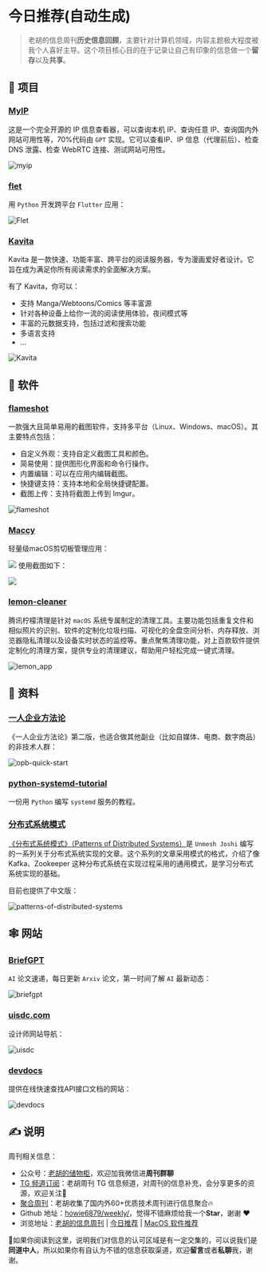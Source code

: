 # 今日推荐(自动生成)

> 老胡的信息周刊**历史信息回顾**，主要针对计算机领域，内容主题极大程度被我个人喜好主导。这个项目核心目的在于记录让自己有印象的信息做一个**留存**以及**共享**。


## 🎯 项目 

### [MyIP](https://github.com/jason5ng32/MyIP)

这是一个完全开源的 IP 信息查看器，可以查询本机 IP、查询任意 IP、查询国内外网站可用性等，70%代码由 `GPT` 实现。它可以查看IP、IP 信息（代理前后）、检查 DNS 泄露、检查 WebRTC 连接、测试网站可用性。

![myip](https://images-1252557999.file.myqcloud.com/uPic/myip.jpg) 

### [flet](https://github.com/flet-dev/flet)

用 `Python` 开发跨平台 `Flutter` 应用：

![Flet](https://images-1252557999.file.myqcloud.com/uPic/Flet.jpg) 

### [Kavita](https://github.com/Kareadita/Kavita)

Kavita 是一款快速、功能丰富、跨平台的阅读服务器，专为漫画爱好者设计。它旨在成为满足你所有阅读需求的全面解决方案。

有了 Kavita，你可以：

- 支持 Manga/Webtoons/Comics 等丰富源
- 针对各种设备上给你一流的阅读使用体验，夜间模式等
- 丰富的元数据支持，包括过滤和搜索功能
- 多语言支持
- ...

![Kavita](https://images-1252557999.file.myqcloud.com/uPic/Kavita.jpg) 

## 🤖 软件 

### [flameshot](https://github.com/flameshot-org/flameshot)

一款强大且简单易用的截图软件，支持多平台（Linux、Windows、macOS）。其主要特点包括：

- 自定义外观：支持自定义截图工具和颜色。
- 简易使用：提供图形化界面和命令行操作。
- 内置编辑：可以在应用内编辑截图。
- 快捷键支持：支持本地和全局快捷键配置。
- 截图上传：支持将截图上传到 Imgur。

![flameshot](https://images-1252557999.file.myqcloud.com/uPic/flameshot.png) 

### [Maccy](https://github.com/p0deje/Maccy)

轻量级macOS剪切板管理应用：

![](https://images-1252557999.file.myqcloud.com/uPic/t3XNpU.png)
使用截图如下：

![](https://images-1252557999.file.myqcloud.com/uPic/SWZ6kJ.png) 

### [lemon-cleaner](https://github.com/Tencent/lemon-cleaner)

腾讯柠檬清理是针对 `macOS` 系统专属制定的清理工具。主要功能包括重复文件和相似照片的识别、软件的定制化垃圾扫描、可视化的全盘空间分析、内存释放、浏览器隐私清理以及设备实时状态的监控等。重点聚焦清理功能，对上百款软件提供定制化的清理方案，提供专业的清理建议，帮助用户轻松完成一键式清理。

![lemon_app](https://images-1252557999.file.myqcloud.com/uPic/lemon_app.png) 

## 👀 资料 

### [一人企业方法论](https://github.com/easychen/one-person-businesses-methodology-v2.0)

《一人企业方法论》第二版，也适合做其他副业（比如自媒体、电商、数字商品）的非技术人群：

![opb-quick-start](https://images-1252557999.file.myqcloud.com/uPic/opb-quick-start.jpg) 

### [python-systemd-tutorial](https://github.com/torfsen/python-systemd-tutorial)

一份用 `Python` 编写 `systemd` 服务的教程。 

### [分布式系统模式](https://github.com/dreamhead/patterns-of-distributed-systems)

[《分布式系统模式》（Patterns of Distributed Systems）](https://martinfowler.com/articles/patterns-of-distributed-systems/)是 `Unmesh Joshi` 编写的一系列关于分布式系统实现的文章。这个系列的文章采用模式的格式，介绍了像 Kafka、Zookeeper 这种分布式系统在实现过程采用的通用模式，是学习分布式系统实现的基础。

目前也提供了中文版：

![patterns-of-distributed-systems](https://images-1252557999.file.myqcloud.com/uPic/ZlA2Zu.png) 

## 🕸 网站 

### [BriefGPT](https://briefgpt.xyz/)

`AI` 论文速递，每日更新 `Arxiv` 论文，第一时间了解 `AI` 最新动态：

![briefgpt](https://images-1252557999.file.myqcloud.com/uPic/briefgpt.jpg) 

### [uisdc.com](https://hao.uisdc.com/)

设计师网站导航：

![uisdc](https://images-1252557999.file.myqcloud.com/uPic/uisdc.jpg) 

### [devdocs](https://devdocs.io/)

提供在线快速查找API接口文档的网站：

![devdocs](https://images-1252557999.file.myqcloud.com/uPic/devdocs.jpg) 

## ✍️ 说明

周刊相关信息：

- 公众号：[老胡的储物柜](https://images-1252557999.file.myqcloud.com/uPic/ETIbMe.jpg)，欢迎加我微信进**周刊群聊**
- [TG 频道订阅](https://t.me/howie_weekly)：老胡周刊 TG 信息频道，对周刊的信息补充，会分享更多的资源，欢迎关注👏
- [聚合周刊](https://www.fre321.com/weekly)：老胡收集了国内外60+优质技术周刊进行信息聚合🔥
- Github 地址：[howie6879/weekly/](https://github.com/howie6879/weekly/)，觉得不错麻烦给我一个**Star**，谢谢 ❤️
- 浏览地址：[老胡的信息周刊](https://weekly.howie6879.com) | [今日推荐](https://weekly.howie6879.com/recommend/index.html) | [MacOS 软件推荐](https://weekly.howie6879.com/soft/mac.html)

🙌如果你阅读到这里，说明我们对信息的认可区域是有一定交集的，可以说我们是**同道中人**，所以如果你有自认为不错的信息获取渠道，欢迎**留言**或者**私聊**我，谢谢。